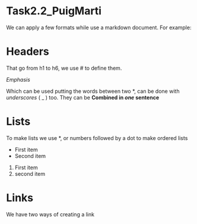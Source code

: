 # Task2.2_PuigMarti
We can apply a few formats while use a markdown document.
For example: 

# Headers
That go from h1 to h6, we use # to define them.

*Emphasis*

Which can be used putting the words between two *, can be done with _underscores_ ( _ ) too. They can be **Combined in _one_ sentence**

# Lists

To make lists we use *, or numbers followed by a dot to make ordered lists

* First item
* Second item

1. First item
2. second item

# Links

We have two ways of creating a link